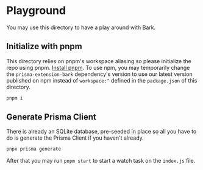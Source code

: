 # Playground

You may use this directory to have a play around with Bark.

## Initialize with pnpm

This directory relies on pnpm's workspace aliasing so please initialize the repo using pnpm. [Install pnpm](https://pnpm.io/installation). To use npm, you may temporarily change the `prisma-extension-bark` dependency's version to use our latest version published on npm instead of `workspace:^` defined in the `package.json` of this directory.

```bash
pnpm i
```

## Generate Prisma Client

There is already an SQLite database, pre-seeded in place so all you have to do is generate the Prisma Client if you haven't already.


```bash
pnpx prisma generate
```

After that you may run `pnpm start` to start a watch task on the `index.js` file.
